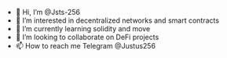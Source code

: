 - 👋 Hi, I’m @Jsts-256
- 👀 I’m interested in decentralized networks and smart contracts
- 🌱 I’m currently learning solidity and move
- 💞️ I’m looking to collaborate on DeFi projects
- 📫 How to reach me Telegram @Justus256
